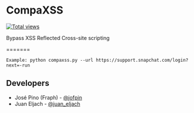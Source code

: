 # CompaXSS
[![Total views](https://sourcegraph.com/api/repos/github.com/jofpin/compaXSS/counters/views.png)](https://sourcegraph.com/github.com/jofpin/compaXSS)

Bypass XSS Reflected Cross-site scripting

=======

```
Example: python compaxss.py --url https://support.snapchat.com/login?next=-run
```

## Developers

* José Pino (Fraph) - [@jofpin](https://twitter.com/jofpin)
* Juan Eljach - [@juan_eljach](https://twitter.com/juan_eljach)

